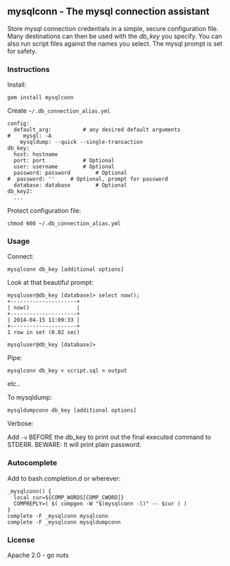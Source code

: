 mysqlconn - The mysql connection assistant
------------------------------------------

Store mysql connection credentials in a simple, secure configuration file. Many destinations can then be used with
the *db_key* you specify. You can also run script files against the names you select. The mysql prompt is set
for safety.

### Instructions

Install:

`gem install mysqlconn`

Create `~/.db_connection_alias.yml`

    config:
      default_arg:          # any desired default arguments
    #    mysql: -A
        mysqldump: --quick --single-transaction
    db_key:
      host: hostname
      port: port			# Optional
      user: username		# Optional
      password: password		# Optional
    #  password: ''		# Optional, prompt for password
      database: database		# Optional
    db_key2:
      ...

Protect configuration file:

`chmod 600 ~/.db_connection_alias.yml`

### Usage

Connect:

`mysqlconn db_key [additional options]`

Look at that beautiful prompt:

    mysqluser@db_key [database]> select now();
    +---------------------+
    | now()               |
    +---------------------+
    | 2014-04-15 11:09:33 |
    +---------------------+
    1 row in set (0.02 sec)
    
    mysqluser@db_key [database]>

Pipe:

`mysqlconn db_key < script.sql > output`

etc..

To mysqldump:

`mysqldumpconn db_key [additional options]`

Verbose:

Add `-v` BEFORE the db_key to print out the final executed command to STDERR. BEWARE: It will print plain password.

### Autocomplete

Add to bash.completion.d or wherever:

    _mysqlconn() {
      local cur=${COMP_WORDS[COMP_CWORD]}
      COMPREPLY=( $( compgen -W "$(mysqlconn -l)" -- $cur ) )
    }
    complete -F _mysqlconn mysqlconn
    complete -F _mysqlconn mysqldumpconn

### License

Apache 2.0 - go nuts

